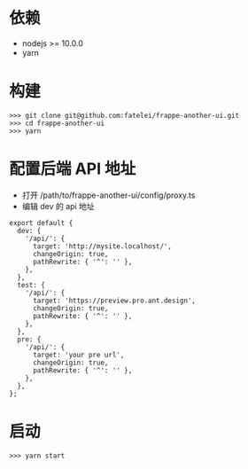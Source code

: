 # 依赖

- nodejs >= 10.0.0
- yarn

# 构建

```
>>> git clone git@github.com:fatelei/frappe-another-ui.git
>>> cd frappe-another-ui
>>> yarn
```

# 配置后端 API 地址

- 打开 /path/to/frappe-another-ui/config/proxy.ts
- 编辑 dev 的 api 地址

```
export default {
  dev: {
    '/api/': {
      target: 'http://mysite.localhost/',
      changeOrigin: true,
      pathRewrite: { '^': '' },
    },
  },
  test: {
    '/api/': {
      target: 'https://preview.pro.ant.design',
      changeOrigin: true,
      pathRewrite: { '^': '' },
    },
  },
  pre: {
    '/api/': {
      target: 'your pre url',
      changeOrigin: true,
      pathRewrite: { '^': '' },
    },
  },
};
```

# 启动

```
>>> yarn start
```
